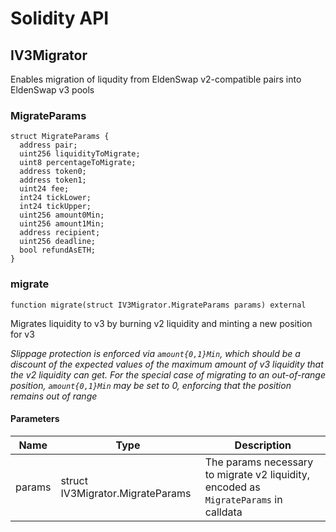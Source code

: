# Solidity API

## IV3Migrator

Enables migration of liqudity from EldenSwap v2-compatible pairs into EldenSwap v3 pools

### MigrateParams

```solidity
struct MigrateParams {
  address pair;
  uint256 liquidityToMigrate;
  uint8 percentageToMigrate;
  address token0;
  address token1;
  uint24 fee;
  int24 tickLower;
  int24 tickUpper;
  uint256 amount0Min;
  uint256 amount1Min;
  address recipient;
  uint256 deadline;
  bool refundAsETH;
}
```

### migrate

```solidity
function migrate(struct IV3Migrator.MigrateParams params) external
```

Migrates liquidity to v3 by burning v2 liquidity and minting a new position for v3

_Slippage protection is enforced via `amount{0,1}Min`, which should be a discount of the expected values of
the maximum amount of v3 liquidity that the v2 liquidity can get. For the special case of migrating to an
out-of-range position, `amount{0,1}Min` may be set to 0, enforcing that the position remains out of range_

#### Parameters

| Name | Type | Description |
| ---- | ---- | ----------- |
| params | struct IV3Migrator.MigrateParams | The params necessary to migrate v2 liquidity, encoded as `MigrateParams` in calldata |

